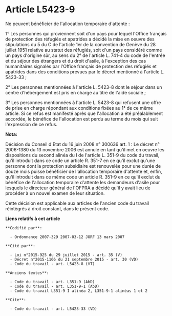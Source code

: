 # Article L5423-9

Ne peuvent bénéficier de l'allocation temporaire d'attente :

1° Les personnes qui proviennent soit d'un pays pour lequel l'Office français de protection des réfugiés et apatrides a
décidé la mise en oeuvre des stipulations du 5 du C de l'article 1er de la convention de Genève du 28 juillet 1951 relative
au statut des réfugiés, soit d'un pays considéré comme un pays d'origine sûr, au sens du 2° de l'article L. 741-4 du code de
l'entrée et du séjour des étrangers et du droit d'asile, à l'exception des cas humanitaires signalés par l'Office français de
protection des réfugiés et apatrides dans des conditions prévues par le décret mentionné à l'article L. 5423-33 ;

2° Les personnes mentionnées à l'article L. 5423-8 dont le séjour dans un centre d'hébergement est pris en charge au titre de
l'aide sociale ;

3° Les personnes mentionnées à l'article L. 5423-8 qui refusent une offre de prise en charge répondant aux conditions fixées
au 1° de ce même article. Si ce refus est manifesté après que l'allocation a été préalablement accordée, le bénéfice de
l'allocation est perdu au terme du mois qui suit l'expression de ce refus.

**Nota:**

Décision du Conseil d'Etat du 16 juin 2008 n° 300636 art. 1 : Le décret n° 2006-1380 du 13 novembre 2006 est annulé en tant
qu'il met en oeuvre les dispositions du second alinéa du I de l'article L. 351-9 du code du travail, qu'il introduit dans ce
code un article R. 351-7 en ce qu'il exclut qu'une personne dont la protection subsidiaire est renouvelée pour une durée de
douze mois puisse bénéficier de l'allocation temporaire d'attente et, enfin, qu'il introduit dans ce même code un article R.
351-9 en ce qu'il exclut du bénéfice de l'allocation temporaire d'attente les demandeurs d'asile pour lesquels le directeur
général de l'OFPRA a décidé qu'il y avait lieu de procéder à un nouvel examen de leur situation. 

Cette décision est applicable aux articles de l'ancien code du travail réintègrés à droit constant, dans le présent code.

**Liens relatifs à cet article**

	**Codifié par**:

	  - Ordonnance 2007-329 2007-03-12 JORF 13 mars 2007

	**Cité par**:

	  - Loi n°2015-925 du 29 juillet 2015 - art. 35 (V)
	  - Décret n°2015-1166 du 21 septembre 2015 - art. 30 (VD)
	  - Code du travail - art. L5423-8 (VT)

	**Anciens textes**:

	  - Code du travail - art. L351-9 (AbD)
	  - Code du travail - art. L351-9-1 (AbD)
	  - Code du travail L351-9 I alinéa 2, L351-9-1 alinéas 1 et 2

	**Cite**:

	  - Code du travail - art. L5423-33 (VD)
